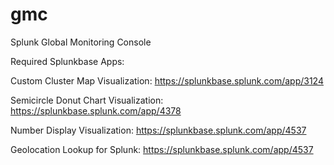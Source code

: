 # gmc
Splunk Global Monitoring Console

Required Splunkbase Apps:

Custom Cluster Map Visualization: https://splunkbase.splunk.com/app/3124

Semicircle Donut Chart Visualization: https://splunkbase.splunk.com/app/4378

Number Display Visualization: https://splunkbase.splunk.com/app/4537

Geolocation Lookup for Splunk: https://splunkbase.splunk.com/app/4537
